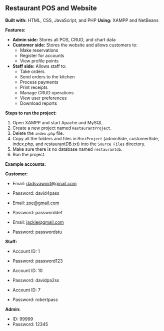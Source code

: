 ## Restaurant POS and Website

**Built with:** HTML, CSS, JavaScript, and PHP
**Using:** XAMPP and NetBeans

**Features:**
* **Admin side:** Stores all POS, CRUD, and chart data
* **Customer side:** Stores the website and allows customers to:
    * Make reservations
    * Register for accounts
    * View profile points
* **Staff side:** Allows staff to:
    * Take orders
    * Send orders to the kitchen
    * Process payments
    * Print receipts
    * Manage CRUD operations
    * View user preferences
    * Download reports

**Steps to run the project:**

1. Open XAMPP and start Apache and MySQL.
2. Create a new project named `RestaurantProject`.
3. Delete the `index.php` file.
4. Copy all the folders and files in `MiniProject` (adminSide, customerSide, index.php, and restaurantDB.txt) into the `Source Files` directory.
5. Make sure there is no database named `restaurantdb`.
6. Run the project.

**Example accounts:**

**Customer:**

* Email: dadsvawvid@gmail.com
* Password: david4pass

* Email: zoe@gmail.com
* Password: passworddef

* Email: jackie@gmail.com
* Password: passwordstu

**Staff:**

* Account ID: 1
* Password: password123

* Account ID: 10
* Password: davidpa2ss

* Account ID: 7
* Password: robertpass

**Admin:**

* ID: 99999
* Password: 12345
